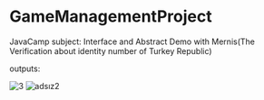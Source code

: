 # GameManagementProject
 JavaCamp subject: Interface and Abstract Demo with Mernis(The Verification about identity number of Turkey Republic)


outputs:

![3](https://user-images.githubusercontent.com/34512770/117077126-372adc00-ad40-11eb-8dc5-0988ee31e572.png)
![adsız2](https://user-images.githubusercontent.com/34512770/117077134-3abe6300-ad40-11eb-8112-d3b7a3a2ab9d.png)

